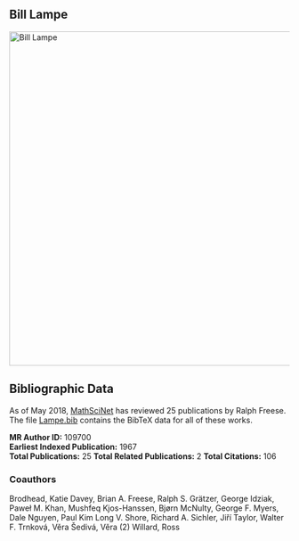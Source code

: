 ## Bill Lampe

<img src="Lampe.jpeg" alt="Bill Lampe" style="width: 600px"/>

## Bibliographic Data

As of May 2018, 
[MathSciNet](https://mathscinet-ams-org.colorado.idm.oclc.org/mathscinet/search/publications.html?pg1=INDI&s1=194830&sort=Newest&vfpref=html&r=1&extend=1) has reviewed 25 publications by Ralph Freese.  The file [Lampe.bib](Lampe.bib) contains the BibTeX data for all of these works.

**MR Author ID:** 109700  
**Earliest Indexed Publication:** 1967  
**Total Publications:** 25
**Total Related Publications:** 2
**Total Citations:** 106


### Coauthors

Brodhead, Katie
Davey, Brian A.
Freese, Ralph S.
Grätzer, George
Idziak, Paweł M.
Khan, Mushfeq
Kjos-Hanssen, Bjørn
McNulty, George F.
Myers, Dale
Nguyen, Paul Kim Long V.
Shore, Richard A.
Sichler, Jiří
Taylor, Walter F.
Trnková, Věra
Šedivá, Věra (2)
Willard, Ross
